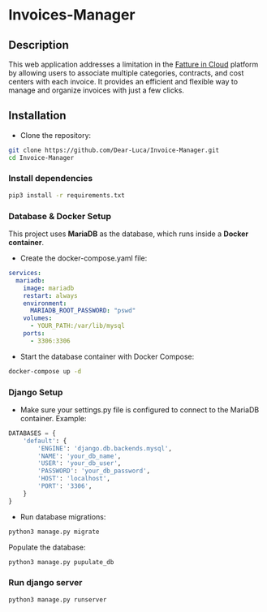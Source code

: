 # Invoices-Manager
## Description
This web application addresses a limitation in the [Fatture in Cloud](https://www.fattureincloud.it/) platform by allowing users to associate multiple categories, contracts, and cost centers with each invoice. It provides an efficient and flexible way to manage and organize invoices with just a few clicks.

## Installation
- Clone the repository:
```bash
git clone https://github.com/Dear-Luca/Invoice-Manager.git
cd Invoice-Manager
```
### Install dependencies
```bash
pip3 install -r requirements.txt
```


### Database & Docker Setup
This project uses **MariaDB** as the database, which runs inside a **Docker container**.
- Create the docker-compose.yaml file:
```yaml
services:
  mariadb:
    image: mariadb
    restart: always
    environment:
      MARIADB_ROOT_PASSWORD: "pswd"
    volumes:
      - YOUR_PATH:/var/lib/mysql
    ports:
      - 3306:3306
```

- Start the database container with Docker Compose:
```bash
docker-compose up -d
```

### Django Setup
- Make sure your settings.py file is configured to connect to the MariaDB container. Example:
```python
DATABASES = {
    'default': {
        'ENGINE': 'django.db.backends.mysql',
        'NAME': 'your_db_name',
        'USER': 'your_db_user',
        'PASSWORD': 'your_db_password',
        'HOST': 'localhost',
        'PORT': '3306',
    }
}
```
- Run database migrations:
```bash
python3 manage.py migrate
```
Populate the database:
```bash
python3 manage.py pupulate_db
```

### Run django server
```bash
python3 manage.py runserver
```


